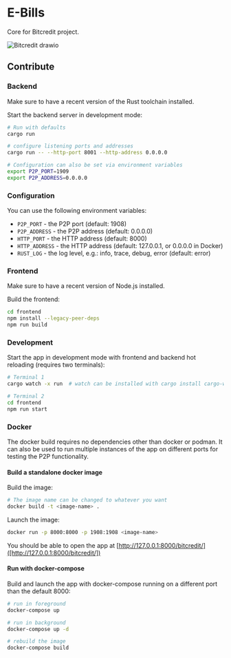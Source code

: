 # E-Bills

Core for Bitcredit project.

![Bitcredit drawio](https://github.com/BitcoinCredit/E-Bills/assets/57773598/1fd8021d-cc41-408e-8c7e-c256c3bf4f3a)

## Contribute

### Backend

Make sure to have a recent version of the Rust toolchain installed.

Start the backend server in development mode:

```bash
# Run with defaults
cargo run

# configure listening ports and addresses
cargo run -- --http-port 8001 --http-address 0.0.0.0

# Configuration can also be set via environment variables
export P2P_PORT=1909
export P2P_ADDRESS=0.0.0.0
```

### Configuration

You can use the following environment variables:

* `P2P_PORT` - the P2P port (default: 1908)
* `P2P_ADDRESS` - the P2P address (default: 0.0.0.0)
* `HTTP_PORT` - the HTTP address (default: 8000)
* `HTTP_ADDRESS` - the HTTP address (default: 127.0.0.1, or 0.0.0.0 in Docker)
* `RUST_LOG` - the log level, e.g.: info, trace, debug, error (default: error)

### Frontend

Make sure to have a recent version of Node.js installed.

Build the frontend:

```bash
cd frontend
npm install --legacy-peer-deps
npm run build
```

### Development

Start the app in development mode with frontend and backend hot reloading (requires two terminals):

```bash
# Terminal 1
cargo watch -x run  # watch can be installed with cargo install cargo-watch

# Terminal 2
cd frontend
npm run start
```

### Docker

The docker build requires no dependencies other than docker or podman. It can also be used
to run multiple instances of the app on different ports for testing the P2P functionality.

#### Build a standalone docker image

Build the image:

```bash
# The image name can be changed to whatever you want
docker build -t <image-name> .
```

Launch the image:

```bash
docker run -p 8000:8000 -p 1908:1908 <image-name>
```

You should be able to open the app at [http://127.0.0.1:8000/bitcredit/]([http://127.0.0.1:8000/bitcredit/])

#### Run with docker-compose

Build and launch the app with docker-compose running on a different port than the default 8000:

```bash
# run in foreground
docker-compose up

# run in background
docker-compose up -d

# rebuild the image
docker-compose build
```

